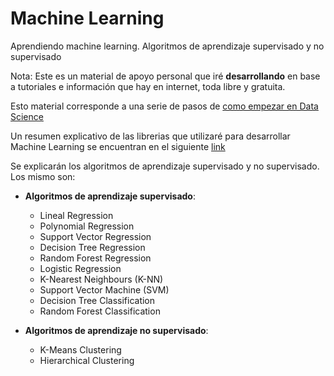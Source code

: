 # Machine Learning
Aprendiendo machine learning. Algoritmos de aprendizaje supervisado y no supervisado

Nota: Este es un material de apoyo personal que iré **desarrollando** en base a tutoriales e información que hay en internet, toda libre y gratuita. 

Esto material corresponde a una serie de pasos de [como empezar en Data Science](https://github.com/francomanca93/Data-Visualization/blob/master/DataScientist-spanish.md) 

Un resumen explicativo de las librerias que utilizaré para desarrollar Machine Learning se encuentran en el siguiente [link](https://github.com/francomanca93/MachineLearning/blob/master/librerias/librerias.md)

Se explicarán los algoritmos de aprendizaje supervisado y no supervisado. Los mismo son:

- **Algoritmos de aprendizaje supervisado**:
    - Lineal Regression
    - Polynomial Regression
    - Support Vector Regression
    - Decision Tree Regression
    - Random Forest Regression
    - Logistic Regression
    - K-Nearest Neighbours (K-NN)
    - Support Vector Machine (SVM)
    - Decision Tree Classification
    - Random Forest Classification

- **Algoritmos de aprendizaje no supervisado**:
    - K-Means Clustering
    - Hierarchical Clustering